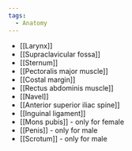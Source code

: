 ```yaml
---
tags:
  - Anatomy
---
```


-  [[Larynx]]
- [[Supraclavicular fossa]]
- [[Sternum]]
- [[Pectoralis major muscle]]
- [[Costal margin]]
- [[Rectus abdominis muscle]]
- [[Navel]]
- [[Anterior superior iliac spine]]
- [[Inguinal ligament]]
- [[Mons pubis]] - only for female
- [[Penis]] - only for male
- [[Scrotum]] - only for male